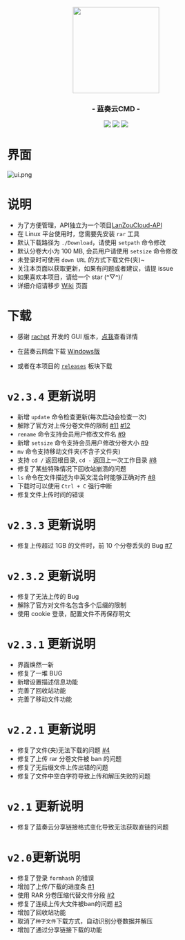 <p align="center">
<img src="https://pc.woozooo.com/img/logo2.gif" width="200">
</p>

<h3 align="center">- 蓝奏云CMD -</h3>

<p align="center">
<img src="https://img.shields.io/github/v/release/zaxtyson/LanZouCloud-CMD.svg?logo=iCloud">
<img src="https://img.shields.io/badge/support-Windows-blue?logo=Windows">
<img src="https://img.shields.io/badge/support-Linux-yellow?logo=Linux">
</p>

# 界面

![ui.png](https://upload.cc/i1/2020/02/18/GU7DLu.png)

# 说明
- 为了方便管理，API独立为一个项目[LanZouCloud-API](https://github.com/zaxtyson/LanZouCloud-API)
- 在 Linux 平台使用时，您需要先安装 `rar` 工具
- 默认下载路径为 `./Download`，请使用 `setpath` 命令修改
- 默认分卷大小为 100 MB, 会员用户请使用 `setsize` 命令修改
- 未登录时可使用 `down URL` 的方式下载文件(夹)~
- 关注本页面以获取更新，如果有问题或者建议，请提 issue
- 如果喜欢本项目，请给一个 star (^▽^)/
- 详细介绍请移步 [Wiki](https://github.com/zaxtyson/LanZouCloud-CMD/wiki) 页面

# 下载
- 感谢 [rachpt](https://github.com/rachpt/lanzou-gui) 开发的 GUI 版本，[点我](https://github.com/rachpt/lanzou-gui/wiki)查看详情

- 在蓝奏云网盘下载 [Windows版](https://www.lanzous.com/b0f14h1od) 

- 或者在本项目的 [`releases`](https://github.com/zaxtyson/LanZouCloud-CMD/releases) 板块下载

# `v2.3.4` 更新说明
- 新增 `update` 命令检查更新(每次启动会检查一次)
- 解除了官方对上传分卷文件的限制 [#11](https://github.com/zaxtyson/LanZouCloud-CMD/issues/11) [#12](https://github.com/zaxtyson/LanZouCloud-CMD/issues/12)
- `rename` 命令支持会员用户修改文件名 [#9](https://github.com/zaxtyson/LanZouCloud-CMD/issues/9)
- 新增 `setsize` 命令支持会员用户修改分卷大小 [#9](https://github.com/zaxtyson/LanZouCloud-CMD/issues/9)
- `mv` 命令支持移动文件夹(不含子文件夹)
- 支持 `cd /` 返回根目录, `cd -` 返回上一次工作目录 [#8](https://github.com/zaxtyson/LanZouCloud-CMD/issues/8)
- 修复了某些特殊情况下回收站崩溃的问题
- `ls` 命令在文件描述为中英文混合时能够正确对齐 [#8](https://github.com/zaxtyson/LanZouCloud-CMD/issues/8)
- 下载时可以使用 `Ctrl + C` 强行中断
- 修复文件上传时间的错误


# `v2.3.3` 更新说明
- 修复上传超过 1GB 的文件时，前 10 个分卷丢失的 Bug [#7](https://github.com/zaxtyson/LanZouCloud-CMD/issues/7)

# `v2.3.2` 更新说明
- 修复了无法上传的 Bug
- 解除了官方对文件名包含多个后缀的限制
- 使用 cookie 登录，配置文件不再保存明文

# `v2.3.1` 更新说明
- 界面焕然一新
- 修复了一堆 BUG
- 新增设置描述信息功能
- 完善了回收站功能
- 完善了移动文件功能

# `v2.2.1` 更新说明
- 修复了文件(夹)无法下载的问题 [#4](https://github.com/zaxtyson/LanZouCloud-CMD/issues/4)
- 修复了上传 rar 分卷文件被 ban 的问题
- 修复了无后缀文件上传出错的问题
- 修复了文件中空白字符导致上传和解压失败的问题

# `v2.1` 更新说明
- 修复了蓝奏云分享链接格式变化导致无法获取直链的问题

# `v2.0`更新说明
- 修复了登录 `formhash` 的错误
- 增加了上传/下载的进度条 [#1](https://github.com/zaxtyson/LanZouCloud-CMD/issues/1)
- 使用 RAR 分卷压缩代替文件分段 [#2](https://github.com/zaxtyson/LanZouCloud-CMD/issues/2)
- 修复了连续上传大文件被ban的问题 [#3](https://github.com/zaxtyson/LanZouCloud-CMD/issues/3)
- 增加了回收站功能
- 取消了`种子文件`下载方式，自动识别分卷数据并解压
- 增加了通过分享链接下载的功能